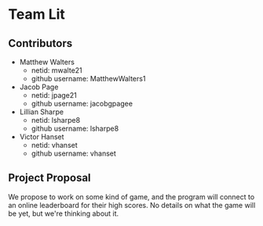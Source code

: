 # Team Lit

## Contributors
* Matthew Walters
	* netid: mwalte21
	* github username: MatthewWalters1
* Jacob Page
	* netid: jpage21
	* github username: jacobgpagee
* Lillian Sharpe
	* netid: lsharpe8
	* github username: lsharpe8
* Victor Hanset
	* netid: vhanset
	* github username: vhanset

## Project Proposal
We propose to work on some kind of game, and the program will connect to an online leaderboard for their high scores.  No details on what the game will be yet, but we're thinking about it.
